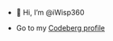 - 👋 Hi, I’m @iWisp360

- Go to my [Codeberg profile](https://codeberg.org/iWisp360)
<!---
iWisp360/iWisp360 is a ✨ special ✨ repository because its `README.md` (this file) appears on your GitHub profile.
You can click the Preview link to take a look at your changes.
--->
